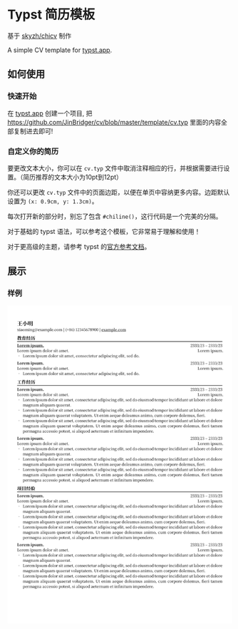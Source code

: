 # Typst 简历模板

基于 [skyzh/chicv](https://github.com/skyzh/chicv) 制作

A simple CV template for [typst.app](https://typst.app).

## 如何使用

### 快速开始

在 [typst.app](https://typst.app) 创建一个项目, 把 https://github.com/JinBridger/cv/blob/master/template/cv.typ 里面的内容全部复制进去即可!

### 自定义你的简历

要更改文本大小，你可以在 `cv.typ` 文件中取消注释相应的行，并根据需要进行设置。（简历推荐的文本大小为10pt到12pt）

你还可以更改 `cv.typ` 文件中的页面边距，以便在单页中容纳更多内容。边距默认设置为 `(x: 0.9cm, y: 1.3cm)`。

每次打开新的部分时，别忘了包含 `#chiline()`，这行代码是一个完美的分隔。

对于基础的 typst 语法，可以参考这个模板，它非常易于理解和使用！

对于更高级的主题，请参考 typst 的[官方参考文档](https://typst.app/docs/reference/)。

## 展示

### 样例

![Preview](cv.png)
